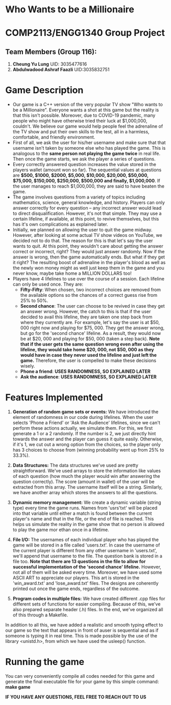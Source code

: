 # Who Wants to be a Millionaire

# COMP2113/ENGG1340 Group Project

## Team Members (Group 116):
1. **Cheung Yu Lung** UID: 3035477616
2. **Abdulwadood Ashraf Faazli** UID:3035832751

# Game Description

- Our game is a C++ version of the very popular TV show "Who wants to be a Millionaire". Everyone wants a shot at this game but the reality is that this isn't possible. Moreover, due to COVID-19 pandemic, many people who might have otherwise tried their luck at $1,000,000, couldn't. We believe our game would help people feel the adrenaline of the TV show and put their own skills to the test, all in a harmless, comfortable, and friendly environment.
- First of all, we ask the user for his/her username and make sure that that username isn't taken by someone else who has played the game. This is analogous to the **same person not playing the game twice** in real life. Then once the game starts, we ask the player a series of questions.
- Every correctly answered question increases the value stored in the players wallet (amount won so far). The sequential values at questions are **$500, $1000, $2000, $5,000, $10,000, $20,000, $50,000, $75,000, $150,000, $250,000, $500,000 and finally, $1,000,000**. If the user manages to reach $1,000,000, they are said to have beaten the game.
- The game involves questions from a variety of topics including mathematics, science, general knowledge, and history. Players can only answer correctly for every question – any incorrect answer would lead to direct disqualification. However, it's not that simple. They may use a certain lifeline, if available, at this point, to revive themselves, but this has it's own complications as explained later.
- Initially, we planned on allowing the user to quit the game midway. However, after looking at some actual TV show videos on YouTube, we decided not to do that. The reason for this is that let's say the user wants to quit. At this point, they wouldn't care about getting the answer correct or incorrect, right? They would just answer randomly. Now if the answer is wrong, then the game automatically ends. But what if they get it right? The resulting boost of adrenaline in the player's blood as well as the newly won money might as well just keep them in the game and you never know, maybe take home a MILLION DOLLARS too!
- Players have 4 lifelines to use over the course of a session. Each lifeline can only be used once. They are:
  -  **Fifty-Fifty**: When chosen, two incorrect choices are removed from the available options so the chances of a correct guess rise from 25% to 50%. 
  -  **Second chance**: The user can choose to be revived in case they get an answer wrong. However, the catch to this is that if the user decided to avail this lifeline, they are taken one step back from where they currently are. For example, let's say the user is at $50, 000 right now and playing for $75, 000. They get the answer wrong, but go for the 'second chance' lifeline. As a result, they would now be at $20, 000 and playing for $50, 000 (taken a step back). **Note that if the user gets the same question wrong even after using the lifeline, they would take home $20, 000, not $50, 000 as they would have in case they never used the lifeline and just left the game.** Therefore, the user is compelled to make these decisions wisely.
  -  **Phone a friend**: **USES RANDOMNESS, SO EXPLAINED LATER**
  -  **Ask the audience**: **USES RANDOMNESS, SO EXPLAINED LATER**

# Features Implemented

1) **Generation of random game sets or events:** We have introduced the element of randomness in our code during lifelines. When the user selects 'Phone a Friend' or 'Ask the Audience' lifelines, since we can't perform these actions actually, we simulate them. For this, we first generate a 1 or a 2 randomly. If the number is 2, we just directly hint towards the answer and the player can guess it quite easily. Otherwise, if it's 1, we cut out a wrong option from the choices, so the player only has 3 choices to choose from (winning probability went up from 25% to 33.3%).

2) **Data Structures:** The data structures we've used are pretty straightforward. We've used arrays to store the information like values of each question (how much the player would win after answering the question correctly). The score (amount in wallet) of the user will be extracted from this array. The username itself will be a string. Similarly, we have another array which stores the answers to all the questions.

3) **Dynamic memory management:** We create a dynamic variable (string type) every time the game runs. Names from 'usrs'txt' will be placed into that variable until either a match is found between the current player's name and that in the file, or the end of file is reached. This helps us simulate the reality in the game show that no person is allowed to play the game mor ethan once in a lifetime.

4) **File I/O:** The usernames of each individual player who has played the game will be stored in a file called 'users.txt'. In case the username of the current player is different from any other username in 'users.txt', we'll append that username to the file. The question bank is stored in a file too. **Note that there are 13 questions in the file to allow for successful implementation of the 'second chance' lifeline.** However, not all of them will be asked every time. Moreover, we have used some ASCII ART to appreciate our players. This art is stored in the 'win_award.txt' and 'lose_award.txt' files. The designs are coherently printed out once the game ends, regardless of the outcome.

5) **Program codes in multiple files:** We have created different .cpp files for different sets of functions for easier compiling. Because of this, we've also prepared separate header (.h) files. In the end, we've organized all of this through a Makefile.

In addition to all this, we have added a realistic and smooth typing effect to our game so the text that appears in front of  auser is sequential and as if someone is typing it in real time. This is made possible by the use of the library <unistd.h>, from which we have used the usleep() function.

# Running the game

You can very conveniently compile all codes needed for this game and generate the final executable file for your game by this simple command:<br />
**make game**

**IF YOU HAVE ANY QUESTIONS, FEEL FREE TO REACH OUT TO US**
